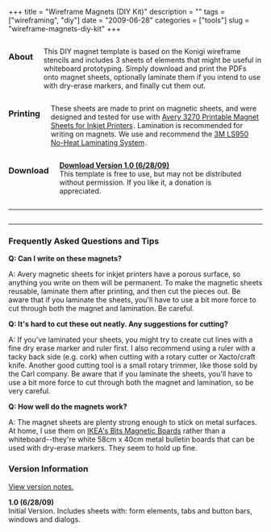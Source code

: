 +++
title = "Wireframe Magnets (DIY Kit)"
description = ""
tags = ["wireframing", "diy"]
date = "2009-06-28"
categories = ["tools"]
slug = "wireframe-magnets-diy-kit"
+++


<div class="row">
  <div class="columns small-12 medium-4">
    <h3>About</h3>
    <p>This DIY magnet template is based on the Konigi wireframe stencils and includes 3 sheets of elements that might be useful in whiteboard prototyping. Simply download and print the PDFs onto magnet sheets, optionally laminate them if you intend to use with dry-erase markers, and finally cut them out.</p>
  </div>
  <div class="columns small-12 medium-4">
    <h3>Printing</h3>
    <p>These sheets are made to print on magnetic sheets, and were designed and tested for use with <a href="http://www.amazon.com/gp/product/B00006HN5Q?ie=UTF8&amp;tag=urlgreyhot-20&amp;linkCode=as2&amp;camp=1789&amp;creative=9325&amp;creativeASIN=B00006HN5Q">Avery 3270 Printable Magnet Sheets for Inkjet Printers</a><img src="http://www.assoc-amazon.com/e/ir?t=urlgreyhot-20&amp;l=as2&amp;o=1&amp;a=B00006HN5Q" width="1" height="1" border="0" alt="" style="border:none !important; margin:0px !important;" />. Lamination is recommended for writing on magnets. We use and recommend the <a href="http://www.amazon.com/gp/product/B00004TS5Y?ie=UTF8&amp;tag=urlgreyhot-20&amp;linkCode=as2&amp;camp=1789&amp;creative=9325&amp;creativeASIN=B00004TS5Y">3M LS950 No-Heat Laminating System</a><img src="http://www.assoc-amazon.com/e/ir?t=urlgreyhot-20&amp;l=as2&amp;o=1&amp;a=B00004TS5Y" width="1" height="1" border="0" alt="" style="border:none !important; margin:0px !important;" />.
    </p>
  </div>
  <div class="columns small-12 medium-4">
    <h3>Download</h3>
    <p><strong><a href="//media.konigi.com/tools/wireframe-magnets/konigi-wireframe-magnets.pdf.zip">Download Version 1.0 (6/28/09)</a></strong><br />
    <span class="t10">This template is free to use, but may not be distributed without permission. If you like it, a donation is appreciated.</span></p>
    <form action="https://www.paypal.com/cgi-bin/webscr" method="post" class="mar0 pad0">
    <input type="image" src="https://www.paypal.com/en_US/i/btn/btn_donate_SM.gif" border="0" name="submit" alt=""  class="mar0 pad0 paypal" style="background-color: #fff;" /><br />
    <input type="hidden" name="cmd" value="_s-xclick" class="mar0 pad0" /><br />
    <input type="hidden" name="hosted_button_id" value="2318535" class="mar0 pad0" /><br />
    <img alt="" border="0" src="https://www.paypal.com/en_US/i/scr/pixel.gif" width="1" height="1" class="mar0 pad0" /><br />
    </form>
  </div>
</div>

<hr>

<div class="row">
  <div class="columns small-12 medium-4">
    <a href="//media.konigi.com/tools/wireframe-magnets/konigi-wireframe-magnets-forms.png" class="group" rel="group"><img src="//media.konigi.com/tools/wireframe-magnets/konigi-wireframe-magnets-forms-thumb.png" alt="" class="img-responsive" /></a>
  </div>
  <div class="columns small-12 medium-4">
    <a href="//media.konigi.com/tools/wireframe-magnets/konigi-wireframe-magnets-tabs-buttonbars.png" class="group" rel="group"><img src="//media.konigi.com/tools/wireframe-magnets/konigi-wireframe-magnets-tabs-buttonbars-thumb.png" alt="" class="img-responsive" /></a>
  </div>
  <div class="columns small-12 medium-4">
    <a href="//media.konigi.com/tools/wireframe-magnets/konigi-wireframe-magnets-windows-dialogs.png" class="group" rel="group"><img src="//media.konigi.com/tools/wireframe-magnets/konigi-wireframe-magnets-windows-dialogs-thumb.png" alt="" class="img-responsive" /></a>
  </div>
</div>

<hr>

<div class="faq">
<h3>Frequently Asked Questions and Tips</h3>
<p><strong>Q: Can I write on these magnets?</strong></p>
<p>A: Avery magnetic sheets for inkjet printers have a porous surface, so anything you write on them will be permanent. To make the magnetic sheets reusable, laminate them after printing, and then cut the pieces out.  Be aware that if you laminate the sheets, you'll have to use a bit more force to cut through both the magnet and lamination. Be careful.</p>
<p><strong>Q: It's hard to cut these out neatly. Any suggestions for cutting?</strong></p>
<p>A: If you've laminated your sheets, you might try to create cut lines with a fine dry erase marker and ruler first. I also recommend using a ruler with a tacky back side (e.g. cork) when cutting with a rotary cutter or Xacto/craft knife. Another good cutting tool is a small rotary trimmer, like those sold by the Carl company. Be aware that if you laminate the sheets, you'll have to use a bit more force to cut through both the magnet and lamination, so be very careful.</p>
<p><strong>Q: How well do the magnets work?</strong></p>
<p>A: The magnet sheets are plenty strong enough to stick on metal surfaces. At home, I use them on <a href="http://www.ikea.com/us/en/catalog/products/90059072">IKEA's Bits Magnetic Boards</a> rather than a whiteboard--they're white 58cm x 40cm metal bulletin boards that can be used with dry-erase markers. They seem to hold up fine. </p>
</div>

<div class="version">
<h3>Version Information</h3>
<p><a href="javascript:void(0);" class="toggle">View version notes.</a></p>
<div class="toggle-content hide">
<p>
<strong>1.0 (6/28/09)</strong><br />
Initial Version. Includes sheets with: form elements, tabs and button bars, windows and dialogs.
</p>
</div>
</div>
